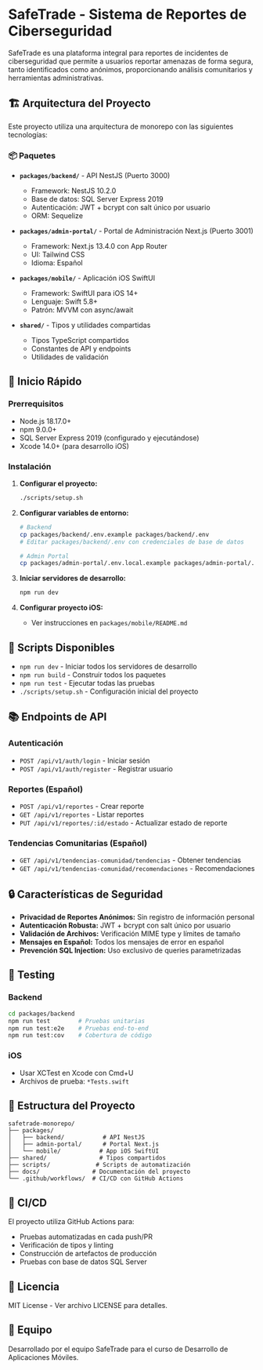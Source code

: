 # SafeTrade - Sistema de Reportes de Ciberseguridad

SafeTrade es una plataforma integral para reportes de incidentes de ciberseguridad que permite a usuarios reportar amenazas de forma segura, tanto identificados como anónimos, proporcionando análisis comunitarios y herramientas administrativas.

## 🏗️ Arquitectura del Proyecto

Este proyecto utiliza una arquitectura de monorepo con las siguientes tecnologías:

### 📦 Paquetes

- **`packages/backend/`** - API NestJS (Puerto 3000)
  - Framework: NestJS 10.2.0
  - Base de datos: SQL Server Express 2019
  - Autenticación: JWT + bcrypt con salt único por usuario
  - ORM: Sequelize

- **`packages/admin-portal/`** - Portal de Administración Next.js (Puerto 3001)
  - Framework: Next.js 13.4.0 con App Router
  - UI: Tailwind CSS
  - Idioma: Español

- **`packages/mobile/`** - Aplicación iOS SwiftUI
  - Framework: SwiftUI para iOS 14+
  - Lenguaje: Swift 5.8+
  - Patrón: MVVM con async/await

- **`shared/`** - Tipos y utilidades compartidas
  - Tipos TypeScript compartidos
  - Constantes de API y endpoints
  - Utilidades de validación

## 🚀 Inicio Rápido

### Prerrequisitos

- Node.js 18.17.0+
- npm 9.0.0+
- SQL Server Express 2019 (configurado y ejecutándose)
- Xcode 14.0+ (para desarrollo iOS)

### Instalación

1. **Configurar el proyecto:**
   ```bash
   ./scripts/setup.sh
   ```

2. **Configurar variables de entorno:**
   ```bash
   # Backend
   cp packages/backend/.env.example packages/backend/.env
   # Editar packages/backend/.env con credenciales de base de datos
   
   # Admin Portal
   cp packages/admin-portal/.env.local.example packages/admin-portal/.env.local
   ```

3. **Iniciar servidores de desarrollo:**
   ```bash
   npm run dev
   ```

4. **Configurar proyecto iOS:**
   - Ver instrucciones en `packages/mobile/README.md`

## 🔧 Scripts Disponibles

- `npm run dev` - Iniciar todos los servidores de desarrollo
- `npm run build` - Construir todos los paquetes
- `npm run test` - Ejecutar todas las pruebas
- `./scripts/setup.sh` - Configuración inicial del proyecto

## 📚 Endpoints de API

### Autenticación
- `POST /api/v1/auth/login` - Iniciar sesión
- `POST /api/v1/auth/register` - Registrar usuario

### Reportes (Español)
- `POST /api/v1/reportes` - Crear reporte
- `GET /api/v1/reportes` - Listar reportes
- `PUT /api/v1/reportes/:id/estado` - Actualizar estado de reporte

### Tendencias Comunitarias (Español)
- `GET /api/v1/tendencias-comunidad/tendencias` - Obtener tendencias
- `GET /api/v1/tendencias-comunidad/recomendaciones` - Recomendaciones

## 🔒 Características de Seguridad

- **Privacidad de Reportes Anónimos:** Sin registro de información personal
- **Autenticación Robusta:** JWT + bcrypt con salt único por usuario  
- **Validación de Archivos:** Verificación MIME type y límites de tamaño
- **Mensajes en Español:** Todos los mensajes de error en español
- **Prevención SQL Injection:** Uso exclusivo de queries parametrizadas

## 🧪 Testing

### Backend
```bash
cd packages/backend
npm run test        # Pruebas unitarias
npm run test:e2e    # Pruebas end-to-end
npm run test:cov    # Cobertura de código
```

### iOS
- Usar XCTest en Xcode con Cmd+U
- Archivos de prueba: `*Tests.swift`

## 📁 Estructura del Proyecto

```
safetrade-monorepo/
├── packages/
│   ├── backend/           # API NestJS
│   ├── admin-portal/      # Portal Next.js
│   └── mobile/           # App iOS SwiftUI
├── shared/               # Tipos compartidos
├── scripts/             # Scripts de automatización
├── docs/               # Documentación del proyecto
└── .github/workflows/  # CI/CD con GitHub Actions
```

## 🚀 CI/CD

El proyecto utiliza GitHub Actions para:
- Pruebas automatizadas en cada push/PR
- Verificación de tipos y linting
- Construcción de artefactos de producción
- Pruebas con base de datos SQL Server

## 📄 Licencia

MIT License - Ver archivo LICENSE para detalles.

## 👥 Equipo

Desarrollado por el equipo SafeTrade para el curso de Desarrollo de Aplicaciones Móviles.